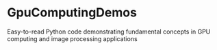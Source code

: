 GpuComputingDemos
=================

Easy-to-read Python code demonstrating fundamental concepts in GPU computing and image processing applications
